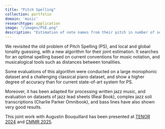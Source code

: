 ```yaml
---
title: "Pitch Spelling"
collection: portfolio
domain: 'music'
researchtype: application
image: "/images/PSE.png"
description: "Estimation of note names from their pitch in number of semitones."
---
```

We revisited the old problem of Pitch Spelling (PS), and local and global tonality guessing, with a new algorithm for their joint estimation. It searches for an optimal spelling based on current conventions for music notation, and musicalogical tools such as distances between tonalities. 

Some evaluations of this algorithm were conducted on a large monophonic dataset and a challenging classical piano dataset, and show a higher degree of accuracy than for current state-of-art system for PS. 

Moreover, it has been adapted for processing written jazz music, and evaluation on datasets of jazz lead sheets (Real Book), complex jazz soli transcriptions (Charlie Parker Omnibook), and bass lines have also shown very good results.

This joint work with Augustin Bouquillard has been presented at [TENOR 2024](publication/2024-04-01-Engraving-Oriented-Joint-Estimation-of-Pitch-Spelling-and-Local-and-Global-Keys) and [CMMR 2025](https://florent-jacquemard.github.io/publication/2025-11-03-Pitch-Spelling-Jazz-Lead-Sheets-and-Solo-Transcriptions).

